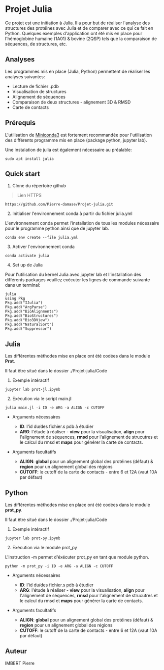 # Projet Julia

Ce projet est une initiation à Julia. Il a pour but de réaliser l'analyse des structures des protéines avec Julia et de comparer avec ce qui ce fait en Python. Quelques exemples d'application ont été mis en place pour l'hémoglobine humaine (1A01) & bovine (2QSP) tels que la comparaison de séquences, de structures, etc.

## Analyses

Les programmes mis en place (Julia, Python) permettent de réaliser les analyses suivantes:

- Lecture de fichier .pdb
- Visualisation de structures
- Alignement de séquences
- Comparaison de deux structures - alignement 3D & RMSD
- Carte de contacts

## Prérequis

L'utilisation de [Miniconda3](https://docs.conda.io/en/latest/miniconda.html) est fortement recommandée pour l'utilisation des différents programme mis en place (package python, jupyter lab).

Une instalation de julia est également nécessaire au préalable:

```
sudo apt install julia
```

## Quick start

1. Clone du répertoire github

> Lien HTTPS

```
https://github.com/Pierre-damase/Projet-julia.git
```

2. Initialiser l'environnement conda à partir du fichier julia.yml

L'environnement conda permet l'installation de tous les modules nécessaire pour le programme python ainsi que de jupyter lab.

```
conda env create --file julia.yml
```

3. Activer l'environnement conda

```
conda activate julia
```

4. Set up de Julia

Pour l'utilisation du kernel Julia avec jupyter lab et l'installation des différents packages veuillez exécuter les lignes de commande suivante dans un terminal:

```
julia
using Pkg
Pkg.add("IJulia")
Pkg.add("ArgParse")
Pkg.add("BioAlignments")
Pkg.add("BioStructures")
Pkg.add("Bio3DView")
Pkg.add("NaturalSort")
Pkg.add("Suppressor")
```

## Julia

Les différentes méthodes mise en place ont été codées dans le module **Prot**.

Il faut être situé dans le dossier ./Projet-julia/Code

1. Exemple intéractif

```
jupyter lab prot-jl.ipynb
```

2. Exécution via le script main.jl

```
julia main.jl -i ID -e ARG -a ALIGN -c CUTOFF
```

  - Arguments nécessaires
  
    - **ID**: l'id du/des fichier.s pdb à étudier
    - **ARG**: l'étude à réaliser - **view** pour la visualisation, **align** pour l'alignement de séquences, **rmsd** pour l'alignement de strucutres et le calcul du rmsd et **maps** pour générer la carte de contacts.
  
  - Arguments facultatifs
  
    - **ALIGN**: **global** pour un alignement global des protéines (défaut) & **region** pour un alignement global des régions
    - **CUTOFF**: le cutoff de la carte de contacts - entre 6 et 12A (vaut 10A par défaut)

## Python


Les différentes méthodes mise en place ont été codées dans le module **prot_py**.

Il faut être situé dans le dossier ./Projet-julia/Code

1. Exemple intéractif

```
jupyter lab prot-py.ipynb
```

2. Exécution via le module prot_py

L'instruction -m permet d'éxécuter prot_py en tant que module python.

```
python -m prot_py -i ID -e ARG -a ALIGN -c CUTOFF
```

  - Arguments nécessaires
  
    - **ID**: l'id du/des fichier.s pdb à étudier
    - **ARG**: l'étude à réaliser - **view** pour la visualisation, **align** pour l'alignement de séquences, **rmsd** pour l'alignement de strucutres et le calcul du rmsd et **maps** pour générer la carte de contacts.
  
  - Arguments facultatifs
  
    - **ALIGN**: **global** pour un alignement global des protéines (défaut) & **region** pour un alignement global des régions
    - **CUTOFF**: le cutoff de la carte de contacts - entre 6 et 12A (vaut 10A par défaut)

## Auteur

IMBERT Pierre
